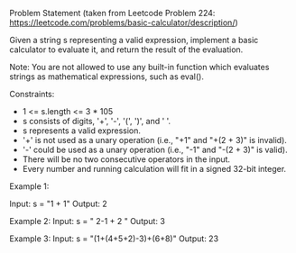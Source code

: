 Problem Statement (taken from Leetcode Problem 224: https://leetcode.com/problems/basic-calculator/description/)

Given a string s representing a valid expression, implement a basic calculator to evaluate it, and return the result of the evaluation.

Note: You are not allowed to use any built-in function which evaluates strings as mathematical expressions, such as eval().

Constraints:
- 1 <= s.length <= 3 * 105
- s consists of digits, '+', '-', '(', ')', and ' '.
- s represents a valid expression.
- '+' is not used as a unary operation (i.e., "+1" and "+(2 + 3)" is invalid).
- '-' could be used as a unary operation (i.e., "-1" and "-(2 + 3)" is valid).
- There will be no two consecutive operators in the input.
- Every number and running calculation will fit in a signed 32-bit integer.

Example 1:

Input: s = "1 + 1"
Output: 2

Example 2:
Input: s = " 2-1 + 2 "
Output: 3

Example 3:
Input: s = "(1+(4+5+2)-3)+(6+8)"
Output: 23


